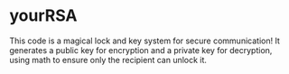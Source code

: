 # yourRSA
This code is a magical lock and key system for secure communication! It generates a public key for encryption and a private key for decryption, using math to ensure only the recipient can unlock it.
